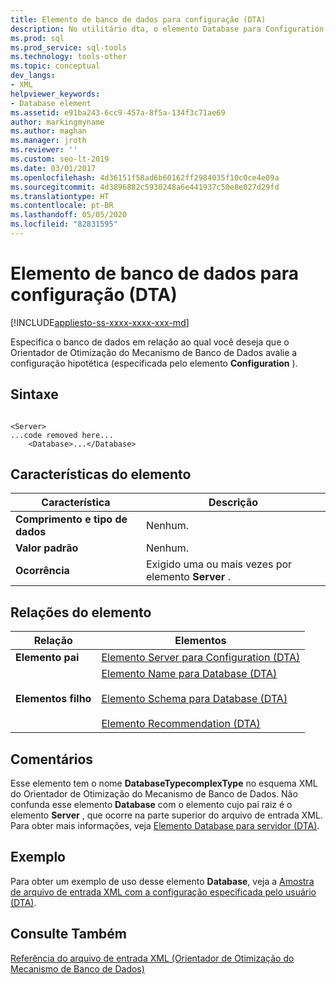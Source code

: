 ```yaml
---
title: Elemento de banco de dados para configuração (DTA)
description: No utilitário dta, o elemento Database para Configuration especifica o banco de dados no qual você deseja avaliar uma configuração.
ms.prod: sql
ms.prod_service: sql-tools
ms.technology: tools-other
ms.topic: conceptual
dev_langs:
- XML
helpviewer_keywords:
- Database element
ms.assetid: e91ba243-6cc9-457a-8f5a-134f3c71ae69
author: markingmyname
ms.author: maghan
ms.manager: jroth
ms.reviewer: ''
ms.custom: seo-lt-2019
ms.date: 03/01/2017
ms.openlocfilehash: 4d36151f58ad6b60162ff2984035f10c0ce4e09a
ms.sourcegitcommit: 4d3896882c5930248a6e441937c50e8e027d29fd
ms.translationtype: HT
ms.contentlocale: pt-BR
ms.lasthandoff: 05/05/2020
ms.locfileid: "82831595"
---
```

# <a name="database-element-for-configuration-dta"></a>Elemento de banco de dados para configuração (DTA)

[!INCLUDE[appliesto-ss-xxxx-xxxx-xxx-md](../../includes/appliesto-ss-xxxx-xxxx-xxx-md.md)]

Especifica o banco de dados em relação ao qual você deseja que o Orientador de Otimização do Mecanismo de Banco de Dados avalie a configuração hipotética (especificada pelo elemento **Configuration** ).  
  
## <a name="syntax"></a>Sintaxe  
  
```  
  
<Server>  
...code removed here...  
    <Database>...</Database>  
```  
  
## <a name="element-characteristics"></a>Características do elemento  
  
|Característica|Descrição|  
|--------------------|-----------------|  
|**Comprimento e tipo de dados**|Nenhum.|  
|**Valor padrão**|Nenhum.|  
|**Ocorrência**|Exigido uma ou mais vezes por elemento **Server** .|  
  
## <a name="element-relationships"></a>Relações do elemento  
  
|Relação|Elementos|  
|------------------|--------------|  
|**Elemento pai**|[Elemento Server para Configuration &#40;DTA&#41;](../../tools/dta/server-element-for-configuration-dta.md)|  
|**Elementos filho**|[Elemento Name para Database &#40;DTA&#41;](../../tools/dta/name-element-for-database-dta.md)<br /><br /> [Elemento Schema para Database &#40;DTA&#41;](../../tools/dta/schema-element-for-database-dta.md)<br /><br /> [Elemento Recommendation &#40;DTA&#41;](../../tools/dta/recommendation-element-dta.md)|  
  
## <a name="remarks"></a>Comentários  
 Esse elemento tem o nome **DatabaseTypecomplexType** no esquema XML do Orientador de Otimização do Mecanismo de Banco de Dados. Não confunda esse elemento **Database** com o elemento cujo pai raiz é o elemento **Server** , que ocorre na parte superior do arquivo de entrada XML. Para obter mais informações, veja [Elemento Database para servidor &#40;DTA&#41;](../../tools/dta/database-element-for-server-dta.md).  
  
## <a name="example"></a>Exemplo  
 Para obter um exemplo de uso desse elemento **Database**, veja a [Amostra de arquivo de entrada XML com a configuração especificada pelo usuário &#40;DTA&#41;](../../tools/dta/xml-input-file-sample-with-user-specified-configuration-dta.md).  
  
## <a name="see-also"></a>Consulte Também  
 [Referência do arquivo de entrada XML &#40;Orientador de Otimização do Mecanismo de Banco de Dados&#41;](../../tools/dta/xml-input-file-reference-database-engine-tuning-advisor.md)  
  
  
